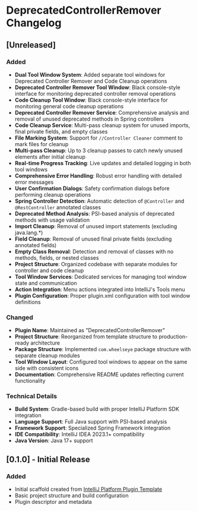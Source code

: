 <!-- Keep a Changelog guide -> https://keepachangelog.com -->

# DeprecatedControllerRemover Changelog

## [Unreleased]
### Added
- **Dual Tool Window System**: Added separate tool windows for Deprecated Controller Remover and Code Cleanup operations
- **Deprecated Controller Remover Tool Window**: Black console-style interface for monitoring deprecated controller removal operations
- **Code Cleanup Tool Window**: Black console-style interface for monitoring general code cleanup operations
- **Deprecated Controller Remover Service**: Comprehensive analysis and removal of unused deprecated methods in Spring controllers
- **Code Cleanup Service**: Multi-pass cleanup system for unused imports, final private fields, and empty classes
- **File Marking System**: Support for `//Controller Cleaner` comment to mark files for cleanup
- **Multi-pass Cleanup**: Up to 3 cleanup passes to catch newly unused elements after initial cleanup
- **Real-time Progress Tracking**: Live updates and detailed logging in both tool windows
- **Comprehensive Error Handling**: Robust error handling with detailed error messages
- **User Confirmation Dialogs**: Safety confirmation dialogs before performing cleanup operations
- **Spring Controller Detection**: Automatic detection of `@Controller` and `@RestController` annotated classes
- **Deprecated Method Analysis**: PSI-based analysis of deprecated methods with usage validation
- **Import Cleanup**: Removal of unused import statements (excluding java.lang.*)
- **Field Cleanup**: Removal of unused final private fields (excluding annotated fields)
- **Empty Class Removal**: Detection and removal of classes with no methods, fields, or nested classes
- **Project Structure**: Organized codebase with separate modules for controller and code cleanup
- **Tool Window Services**: Dedicated services for managing tool window state and communication
- **Action Integration**: Menu actions integrated into IntelliJ's Tools menu
- **Plugin Configuration**: Proper plugin.xml configuration with tool window definitions

### Changed
- **Plugin Name**: Maintained as "DeprecatedControllerRemover"
- **Project Structure**: Reorganized from template structure to production-ready architecture
- **Package Structure**: Implemented `com.wheelseye` package structure with separate cleanup modules
- **Tool Window Layout**: Configured tool windows to appear on the same side with consistent icons
- **Documentation**: Comprehensive README updates reflecting current functionality

### Technical Details
- **Build System**: Gradle-based build with proper IntelliJ Platform SDK integration
- **Language Support**: Full Java support with PSI-based analysis
- **Framework Support**: Specialized Spring Framework integration
- **IDE Compatibility**: IntelliJ IDEA 2023.1+ compatibility
- **Java Version**: Java 17+ support

## [0.1.0] - Initial Release
### Added
- Initial scaffold created from [IntelliJ Platform Plugin Template](https://github.com/JetBrains/intellij-platform-plugin-template)
- Basic project structure and build configuration
- Plugin descriptor and metadata
